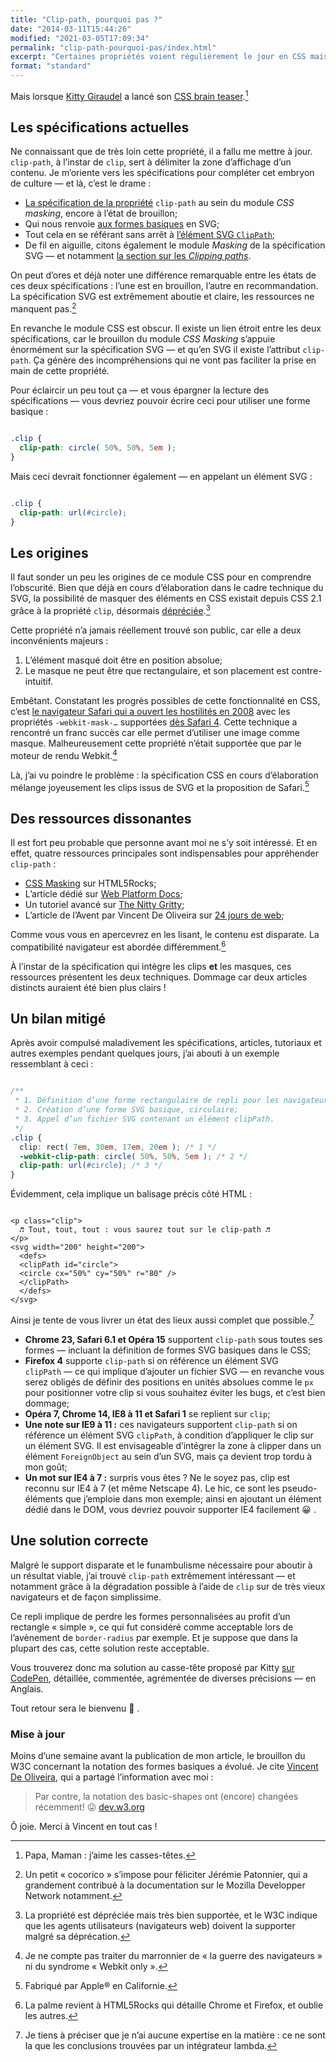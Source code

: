 ```yaml
---
title: "Clip-path, pourquoi pas ?"
date: "2014-03-11T15:44:26"
modified: "2021-03-05T17:09:34"
permalink: "clip-path-pourquoi-pas/index.html"
excerpt: "Certaines propriétés voient régulièrement le jour en CSS mais leur appropriation par les intégrateurs est disparate&nbsp;: tantôt gadgets, utilisées à tort et à travers à cause d’un _buzz_ impromptu — souvent mal comprises, mal utilisées, avec peu ou pas de compatibilité; tantôt effrayantes tant elles relèvent de la science-fiction, et donc rarement employées malgré un support décent et une dégradation efficiente pour les navigateurs moins performants. `clip-path` fait partie du second groupe. Jetons-y un œil. [Lire la suite de «&nbsp;Clip-path, pourquoi pas ?&nbsp;» →](https://www.ffoodd.fr/clip-path-pourquoi-pas/)"
format: "standard"
---
```

Mais lorsque [Kitty Giraudel](https://twitter.com/KittyGiraudel "Sur Twitter") a lancé son [CSS brain teaser](http://kittygiraudel.com/2014/02/19/the-magic-circle-a-css-brain-teaser/).[^1]

[^1]: Papa, Maman : j’aime les casses-têtes.



## Les spécifications actuelles

Ne connaissant que de très loin cette propriété, il a fallu me mettre à jour. `clip-path`, à l’instar de `clip`, sert à délimiter la zone d’affichage d’un contenu. Je m’oriente vers les spécifications pour compléter cet embryon de culture&nbsp;— et là, c’est le drame&nbsp;:

* [La spécification de la propriété](http://www.w3.org/TR/css-masking-1/#the-clip-path "en Anglais") `clip-path` au sein du module _CSS masking_, encore à l’état de brouillon;
* Qui nous renvoie [aux formes basiques](http://www.w3.org/TR/2013/WD-css-shapes-1-20130620/#basic-shapes-from-svg-syntax "en Anglais") en SVG;
* Tout cela en se référant sans arrêt à [l’élément SVG `ClipPath`](http://www.w3.org/TR/css-masking-1/#ClipPathElement "en Anglais");
* De fil en aiguille, citons également le module _Masking_ de la spécification SVG — et notamment [la section sur les _Clipping paths_](http://www.w3.org/TR/SVG/masking.html#ClippingPaths "en Anglais").

On peut d’ores et déjà noter une différence remarquable entre les états de ces deux spécifications&nbsp;: l’une est en brouillon, l’autre en recommandation. La spécification SVG est extrêmement aboutie et claire, les ressources ne manquent pas.[^2]

[^2]: Un petit « cocorico » s’impose pour féliciter Jérémie Patonnier, qui a grandement contribué à la documentation sur le Mozilla Developper Network notamment.



En revanche le module CSS est obscur. Il existe un lien étroit entre les deux spécifications, car le brouillon du module _CSS Masking_ s’appuie énormément sur la spécification SVG&nbsp;— et qu’en SVG il existe l’attribut `clip-path`. Ça génère des incompréhensions qui ne vont pas faciliter la prise en main de cette propriété.

Pour éclaircir un peu tout ça — et vous épargner la lecture des spécifications — vous devriez pouvoir écrire ceci pour utiliser une forme basique&nbsp;:

```css

.clip { 
  clip-path: circle( 50%, 50%, 5em );
}
```

Mais ceci devrait fonctionner également — en appelant un élément SVG&nbsp;:

```css

.clip { 
  clip-path: url(#circle);
}
```

## Les origines

Il faut sonder un peu les origines de ce module CSS pour en comprendre l’obscurité. Bien que déjà en cours d’élaboration dans le cadre technique du SVG, la possibilité de masquer des éléments en CSS existait depuis CSS 2.1 grâce à la propriété `clip`, désormais [dépréciée](http://www.w3.org/TR/css-masking-1/#clip-property "en Anglais").[^3]

[^3]: La propriété est dépréciée mais très bien supportée, et le W3C indique que les agents utilisateurs (navigateurs web) doivent la supporter malgré sa déprécation.



Cette propriété n’a jamais réellement trouvé son public, car elle a deux inconvénients majeurs&nbsp;:

1.  L’élément masqué doit être en position absolue;
2.  Le masque ne peut être que rectangulaire, et son placement est contre-intuitif.

Embêtant. Constatant les progrès possibles de cette fonctionnalité en CSS, c’est [le navigateur Safari qui a ouvert les hostilités en 2008](https://www.webkit.org/blog/181/css-masks/ "en Anglais") avec les propriétés `-webkit-mask-…` supportées [dès Safari 4](https://developer.apple.com/library/safari/documentation/AppleApplications/Reference/SafariCSSRef/Articles/StandardCSSProperties.html#//apple_ref/doc/uid/TP30001266-SW17 "en Anglais"). Cette technique a rencontré un franc succès car elle permet d’utiliser une image comme masque. Malheureusement cette propriété n’était supportée que par le moteur de rendu Webkit.[^4]

[^4]: Je ne compte pas traiter du marronnier de « la guerre des navigateurs » ni du syndrome « Webkit only ».



Là, j’ai vu poindre le problème&nbsp;: la spécification CSS en cours d’élaboration mélange joyeusement les clips issus de SVG et la proposition de Safari.[^5]

[^5]: Fabriqué par Apple® en Californie.



## Des ressources dissonantes

Il est fort peu probable que personne avant moi ne s’y soit intéressé. Et en effet, quatre ressources principales sont indispensables pour appréhender `clip-path`&nbsp;:

* [CSS Masking](http://www.html5rocks.com/en/tutorials/masking/adobe/ "en Anglais") sur HTML5Rocks;
* L’article dédié sur [Web Platform Docs](http://docs.webplatform.org/wiki/css/properties/clip-path "en Anglais");
* Un tutoriel avancé sur [The Nitty Gritty](http://thenittygritty.co/css-masking "en Anglais");
* L’article de l’Avent par Vincent De Oliveira sur [24 jours de web](http://www.24joursdeweb.fr/2013/les-masques-css/);

Comme vous vous en apercevrez en les lisant, le contenu est disparate. La compatibilité navigateur est abordée différemment.[^6]

[^6]: La palme revient à HTML5Rocks qui détaille Chrome et Firefox, et oublie les autres.



À l’instar de la spécification qui intègre les clips **et** les masques, ces ressources présentent les deux techniques. Dommage car deux articles distincts auraient été bien plus clairs !

## Un bilan mitigé

Après avoir compulsé maladivement les spécifications, articles, tutoriaux et autres exemples pendant quelques jours, j’ai abouti à un exemple ressemblant à ceci&nbsp;:

```css

/**
 * 1. Définition d’une forme rectangulaire de repli pour les navigateurs ne supportant pas clip-path;
 * 2. Création d’une forme SVG basique, circulaire;
 * 3. Appel d’un fichier SVG contenant un élément clipPath. 
 */
.clip { 
  clip: rect( 7em, 30em, 17em, 20em ); /* 1 */
  -webkit-clip-path: circle( 50%, 50%, 5em ); /* 2 */
  clip-path: url(#circle); /* 3 */
}
```

Évidemment, cela implique un balisage précis côté HTML&nbsp;:

```markup

<p class="clip">
  ♬ Tout, tout, tout : vous saurez tout sur le clip-path ♬
</p>
<svg width="200" height="200">
  <defs>
  <clipPath id="circle">
  <circle cx="50%" cy="50%" r="80" />
  </clipPath>  
  </defs>
</svg>
```

Ainsi je tente de vous livrer un état des lieux aussi complet que possible.[^9]

[^9]: Je tiens à préciser que je n’ai aucune expertise en la matière : ce ne sont la que les conclusions trouvées par un intégrateur lambda.



* **Chrome 23, Safari 6.1 et Opéra 15** supportent `clip-path` sous toutes ses formes — incluant la définition de formes SVG basiques dans le CSS;
* **Firefox 4** supporte `clip-path` si on référence un élément SVG `clipPath`&nbsp;— ce qui implique d’ajouter un fichier SVG&nbsp;— en revanche vous serez obligés de définir des positions en unités absolues comme le `px` pour positionner votre clip si vous souhaitez éviter les bugs, et c’est bien dommage;
* **Opéra 7, Chrome 14, IE8 à 11 et Safari 1** se replient sur `clip`;
* **Une note sur IE9 à 11&nbsp;:** ces navigateurs supportent `clip-path` si on référence un élément SVG `clipPath`, à condition d’appliquer le clip sur un élément SVG. Il est envisageable d’intégrer la zone à clipper dans un élément `ForeignObject` au sein d’un SVG, mais ça devient trop tordu à mon goût;
* **Un mot sur IE4 à 7&nbsp;:** surpris vous êtes ? Ne le soyez pas, clip est reconnu sur IE4 à 7 (et même Netscape 4). Le hic, ce sont les pseudo-éléments que j’emploie dans mon exemple; ainsi en ajoutant un élément dédié dans le DOM, vous devriez pouvoir supporter IE4 facilement 😀 .

## Une solution correcte

Malgré le support disparate et le funambulisme nécessaire pour aboutir à un résultat viable, j’ai trouvé `clip-path` extrêmement intéressant — et notamment grâce à la dégradation possible à l’aide de `clip` sur de très vieux navigateurs et de façon simplissime.

Ce repli implique de perdre les formes personnalisées au profit d’un rectangle «&nbsp;simple&nbsp;», ce qui fut considéré comme acceptable lors de l’avènement de `border-radius` par exemple. Et je suppose que dans la plupart des cas, cette solution reste acceptable.

Vous trouverez donc ma solution au casse-tête proposé par Kitty [sur CodePen](http://codepen.io/ffoodd/pen/Eolkb "en Anglais"), détaillée, commentée, agrémentée de diverses précisions — en Anglais.

Tout retour sera le bienvenu 🙂 .

### Mise à jour

Moins d’une semaine avant la publication de mon article, le brouillon du W3C concernant la notation des formes basiques a évolué. Je cite [Vincent De Oliveira](https://twitter.com/iamvdo), qui a partagé l’information avec moi&nbsp;:

> Par contre, la notation des basic-shapes ont (encore) changées récemment! 😛 [dev.w3.org](http://dev.w3.org/csswg/css-shapes/#basic-shape-functions "en Anglais")

Ô joie. Merci à Vincent en tout cas !